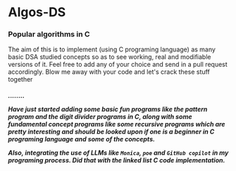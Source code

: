# Algos-DS
### Popular algorithms in C
The aim of this is to implement (using C programing language) as many basic DSA studied concepts so as to see working, real and modifiable versions of it.
Feel free to add any of your choice and send in a pull request accordingly.
Blow me away with your code and let's crack these stuff together <h5 one line of code at a time/>........

Have just started adding some basic fun programs like the pattern program and the digit divider programs in C, along with some fundamental concept programs like some recursive programs which are pretty interesting and should be looked upon if one is a beginner in C programing language and some of the concepts.

Also, integrating the use of LLMs like `Monica`, `poe` and `GitHub copilot` in my programing process. Did that with the linked list C code implementation.

